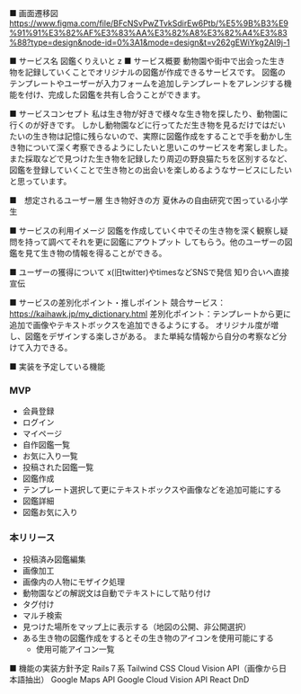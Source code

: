■ 画面遷移図
https://www.figma.com/file/BFcNSvPwZTvkSdirEw6Ptb/%E5%9B%B3%E9%91%91%E3%82%AF%E3%83%AA%E3%82%A8%E3%82%A4%E3%83%88?type=design&node-id=0%3A1&mode=design&t=v262gEWiYkg2AI9j-1


■ サービス名
図鑑くりえいと
z
■ サービス概要
動物園や街中で出会った生き物を記録していくことでオリジナルの図鑑が作成できるサービスです。
図鑑のテンプレートやユーザーが入力フォームを追加しテンプレートをアレンジする機能を付け、完成した図鑑を共有し合うことができます。

■ サービスコンセプト
私は生き物が好きで様々な生き物を探したり、動物園に行くのが好きです。
しかし動物園などに行ってただ生き物を見るだけではだいたいの生き物は記憶に残らないので、実際に図鑑作成をすることで手を動かし生き物について深く考察できるようにしたいと思いこのサービスを考案しました。
また採取などで見つけた生き物を記録したり周辺の野良猫たちを区別するなど、図鑑を登録していくことで生き物との出会いを楽しめるようなサービスにしたいと思っています。

■　想定されるユーザー層
生き物好きの方
夏休みの自由研究で困っている小学生

■ サービスの利用イメージ
図鑑を作成していく中でその生き物を深く観察し疑問を持って調べてそれを更に図鑑にアウトプット
してもらう。他のユーザーの図鑑を見て生き物の情報を得ることができる。

■ ユーザーの獲得について
x(旧twitter)やtimesなどSNSで発信
知り合いへ直接宣伝

■ サービスの差別化ポイント・推しポイント
競合サービス：https://kaihawk.jp/my_dictionary.html
差別化ポイント：テンプレートから更に追加で画像やテキストボックスを追加できるようにする。
オリジナル度が増し、図鑑をデザインする楽しさがある。
また単純な情報から自分の考察など分けて入力できる。

■ 実装を予定している機能
 ### MVP
 * 会員登録
 * ログイン
 * マイページ
 * 自作図鑑一覧
 * お気に入り一覧
 * 投稿された図鑑一覧
 * 図鑑作成
 * テンプレート選択して更にテキストボックスや画像などを追加可能にする
 * 図鑑詳細
 * 図鑑お気に入り
   
 ### 本リリース
 * 投稿済み図鑑編集
 * 画像加工
 * 画像内の人物にモザイク処理
 * 動物園などの解説文は自動でテキストにして貼り付け
 * タグ付け
 * マルチ検索
 * 見つけた場所をマップ上に表示する（地図の公開、非公開選択）
 * ある生き物の図鑑作成をするとその生き物のアイコンを使用可能にする
   * 使用可能アイコン一覧

■ 機能の実装方針予定
Rails７系
Tailwind CSS
Cloud Vision API（画像から日本語抽出）
Google Maps API
Google Cloud Vision API
React DnD